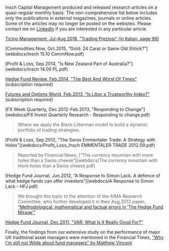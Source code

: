 Insch Capital Management produced and released research articles on a quasi-regular monthly basis. The non-comprehensive list below includes only the publications in external magazines, journals or online articles. Some of the articles may no longer be posted on the websites. Please contact me on [LinkedIn](https://www.linkedin.com/in/purnuragiacaischneider/) if you are interested in any particular article. 

<!-- To do: add the missing links-->
[Ticino Management, Jul-Aug.2016, "Trading Preziosi" (in Italian, page 99)](https://en.calameo.com/read/004279913462fa036e5a3)

[Commodities Now, Oct.2015, “Gold: 24 Carat or Same Old Shtick?”](webdocs/Insch 15.10 CommNow.pdf)

[Profit & Loss, Sep.2014, "Is New Zealand Part of Australia?"](webdocs/Insch 14.09 PL.pdf) 

[Hedge Fund Review, Feb.2014, "The Best And Worst Of Times"](http://www.risk.net/hedge-funds-review/opinion/2334311/insch-the-more-equity-markets-fall-the-better) 
(subscription required)

[Futures and Options World, Feb.2013, “Is Libor a Trustworthy Index?”](http://www.fow.com/3103310/Purnur-and-Cruden-Is-Libor-a-trustworthy-index.html) 
(subscription required)

[FX Week Quarterly, Dec.2012-Feb.2013, "Responding to Change"](webdocs/FX Invest Quarterly Research - Responding to change.pdf)
> Where we apply the Black-Litterman model to build a dynamic portfolio of trading strategies.

[Profit & Loss, Sep.2012, "The Swiss Emmentaler Trade: A Strategy with Holes"](webdocs/Profit_Loss_Insch EMMENTALER TRADE 2012.09.pdf)
> Reported by Financial News, [“The currency mountain with more holes than a Swiss cheese”](webdocs/The currency mountain with more holes than a Swiss cheese.pdf)

<!--[Global Money Management, Apr.2012, “Research Predicts Interest Rate Increase, Bond Losses”](webdocs/link?)-->
[Hedge Fund Journal, Jun.2012, “A Response to Simon Lack. A defence of what hedge funds can offer investors”](webdocs/A Response to Simon Lack - HFJ.pdf)
> We brought this topic to the attention of the AIMA Research Committee, who further developed it in their Aug.2012 paper, [“Methodological, mathematical and factual errors in ‘The Hedge Fund Mirage’”](https://twentythirdfloor.co.za/blog_files/wp-content/uploads/2012/07/aima_research_committee_paper_-_methodological_mathematical_and_factual_errors_in_the_hedge_fund_mirage_-_august_2012.pdf).

[Hedge Fund Journal, Dec.2011, "VAR: What Is It Really Good For?"](webdocs/TheHedgeFundJournalCommentary_InschQuantrend.pdf) 

Finally, the findings from our extensive study on the performance of major UK traditional asset managers were mentioned in the Financial Times, ["Why I'm still not Wilde about fund managers" by Matthew Vincent](http://www.ft.com/intl/cms/s/2/2fd9a264-b9fe-11e0-b7a9-00144feabdc0.html#axzz1TrNuSUbh)

<!-- [FX Invest, Oct.2011: "Intervention: friend or foe?"](http://www.fxweek.com/digital_assets/3493/FXInvest_October_2011.pdf)-->
